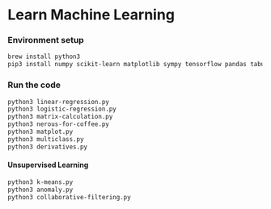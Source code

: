# Learn Machine Learning

### Environment setup

```sh
brew install python3
pip3 install numpy scikit-learn matplotlib sympy tensorflow pandas tabulate pickle5
```

### Run the code

```sh
python3 linear-regression.py
python3 logistic-regression.py
python3 matrix-calculation.py
python3 nerous-for-coffee.py
python3 matplot.py
python3 multiclass.py
python3 derivatives.py
```

#### Unsupervised Learning

```sh
python3 k-means.py
python3 anomaly.py
python3 collaborative-filtering.py
```
